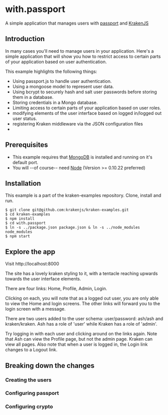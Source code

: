 # with.passport

A simple application that manages users with [passport](http://passportjs.org/) and [KrakenJS](http://www.krakenjs.com)

## Introduction
In many cases you'll need to manage users in your application. Here's a simple application that will show you how to restrict access to certain
parts of your application based on user authentication.

This example highlights the following things:

* Using passport.js to handle user authentication.
* Using a mongoose model to represent user data.
* Using bcrypt to securely hash and salt user passwords before storing them in a database.
* Storing credentials in a Mongo database.
* Limiting access to certain parts of your application based on user roles.
* modifying elements of the user interface based on logged in/logged out user status.
* registering Kraken middleware via the JSON configuration files
* 

## Prerequisites
* This example requires that [MongoDB](http://www.mongodb.org/downloads) is installed and running on it's default port.
* You will --of course-- need [Node](http://nodejs.org) (Version >= 0.10.22 preferred)

## Installation
This example is a part of the kraken-examples repository. Clone, install and run.

```shell
$ git clone git@github.com:krakenjs/kraken-examples.git
$ cd kraken-examples
$ npm install
$ cd with.passport
$ ln -s ../package.json package.json & ln -s ../node_modules node_modules
$ npm start
```

## Explore the app

Visit http://localhost:8000

The site has a lovely kraken styling to it, with a tentacle reaching upwards towards the user interface elements.

There are four links: Home, Profile, Admin, Login. 

Clicking on each, you will note that as a logged out user, you are only able to view the Home and login screens. The other links will forward you to the login screen with a message.

There are two users added to the user schema: user/password: ash/ash and kraken/kraken. Ash has a role of 'user' while Kraken has a role of 'admin'.

Try logging in with each user and clicking around on the links again. Note that Ash can view the Profile page, but not the admin page. Kraken can view all pages. Also note that when a user is logged in, the Login link changes to a Logout link.

## Breaking down the changes

### Creating the users

### Configuring passport

### Configuring crypto